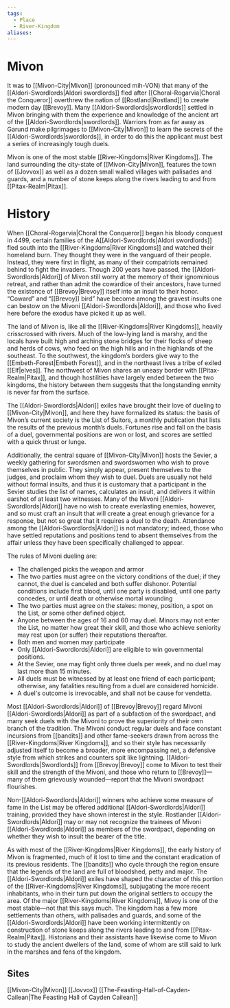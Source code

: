 ```yaml
---
tags:
  - Place
  - River-Kingdom
aliases:
---
```

# Mivon
It was to [[Mivon-City|Mivon]] (pronounced mih-VON) that many of the [[Aldori-Swordlords|Aldori swordlords]] fled after [[Choral-Rogarvia|Choral the Conqueror]] overthrew the nation of [[Rostland|Rostland]] to create modern day [[Brevoy]]. Many [[Aldori-Swordlords|swordlords]] settled in Mivon bringing with them the experience and knowledge of the ancient art of the [[Aldori-Swordlords|swordlords]]. Warriors from as far away as Garund make pilgrimages to [[Mivon-City|Mivon]] to learn the secrets of the [[Aldori-Swordlords|swordlords]], in order to do this the applicant must best a series of increasingly tough duels.

Mivon is one of the most stable [[River-Kingdoms|River Kingdoms]]. The land surrounding the city-state of [[Mivon-City|Mivon]], features the town of [[Jovvox]] as well as a dozen small walled villages with palisades and guards, and a number of stone keeps along the rivers leading to and from [[Pitax-Realm|Pitax]].

# History
When [[Choral-Rogarvia|Choral the Conqueror]] began his bloody conquest in 4499, certain families of the A[[Aldori-Swordlords|Aldori swordlords]] fled south into the [[River-Kingdoms|River Kingdoms]] and watched their homeland burn. They thought they were in the vanguard of their people. Instead, they were first in flight, as many of their compatriots remained behind to fight the invaders. Though 200 years have passed, the [[Aldori-Swordlords|Aldori]] of Mivon still worry at the memory of their ignominious retreat, and rather than admit the cowardice of their ancestors, have turned the existence of [[Brevoy|Brevoy]] itself into an insult to their honor. “Coward” and “[[Brevoy]] bird” have become among the gravest insults one can bestow on the Mivoni [[Aldori-Swordlords|Aldori]], and those who lived here before the exodus have picked it up as well.

The land of Mivon is, like all the [[River-Kingdoms|River Kingdoms]], heavily crisscrossed with rivers. Much of the low-lying land is marshy, and the locals have built high and arching stone bridges for their flocks of sheep and herds of cows, who feed on the high hills and in the highlands of the southeast. To the southwest, the kingdom’s borders give way to the [[Embeth-Forest|Embeth Forest]], and in the northeast lives a tribe of exiled [[Elf|elves]]. The northwest of Mivon shares an uneasy border with [[Pitax-Realm|Pitax]], and though hostilities have largely ended between the two kingdoms, the history between them suggests that the longstanding enmity is never far from the surface.

The [[Aldori-Swordlords|Aldori]] exiles have brought their love of dueling to [[Mivon-City|Mivon]], and here they have formalized its status: the basis of Mivon’s current society is the List of Suitors, a monthly publication that lists the results of the previous month’s duels. Fortunes rise and fall on the basis of a duel, governmental positions are won or lost, and scores are settled with a quick thrust or lunge.

Additionally, the central square of [[Mivon-City|Mivon]] hosts the Sevier, a weekly gathering for swordsmen and swordswomen who wish to prove themselves in public. They simply appear, present themselves to the judges, and proclaim whom they wish to duel. Duels are usually not held without formal insults, and thus it is customary that a participant in the Sevier studies the list of names, calculates an insult, and delivers it within earshot of at least two witnesses. Many of the Mivoni [[Aldori-Swordlords|Aldori]] have no wish to create everlasting enemies, however, and so must craft an insult that will create a great enough grievance for a response, but not so great that it requires a duel to the death. Attendance among the [[Aldori-Swordlords|Aldori]] is not mandatory; indeed, those who have settled reputations and positions tend to absent themselves from the affair unless they have been specifically challenged to appear.

The rules of Mivoni dueling are:  

* The challenged picks the weapon and armor 
* The two parties must agree on the victory conditions of the duel; if they cannot, the duel is canceled and both suffer dishonor. Potential conditions include first blood, until one party is disabled, until one party concedes, or until death or otherwise mortal wounding
* The two parties must agree on the stakes: money, position, a spot on the List, or some other defined object.
* Anyone between the ages of 16 and 60 may duel. Minors  may not enter the List, no matter how great their skill, and those who achieve seniority may rest upon (or suffer) their reputations thereafter.
* Both men and women may participate
* Only [[Aldori-Swordlords|Aldori]] are eligible to win governmental positions.
* At the Sevier, one may fight only three duels per week, and no duel may last more than 15 minutes.
* All duels must be witnessed by at least one friend of each participant; otherwise, any fatalities resulting from a duel are considered homicide.
* A duel's outcome is irrevocable, and shall not be cause for vendetta.

Most [[Aldori-Swordlords|Aldori]] of [[Brevoy|Brevoy]] regard Mivoni [[Aldori-Swordlords|Aldori]] as part of a subfaction of the swordpact, and many seek duels with the Mivoni to prove the superiority of their own branch of the tradition. The Mivoni conduct regular duels and face constant incursions from [[bandits]] and other fame-seekers drawn from across the [[River-Kingdoms|River Kingdoms]], and so their style has necessarily adjusted itself to become a broader, more encompassing net, a defensive style from which strikes and counters spit like lightning. [[Aldori-Swordlords|Swordlords]] from [[Brevoy|Brevoy]] come to Mivon to test their skill and the strength of the Mivoni, and those who return to [[Brevoy]]—many of them grievously wounded—report that the Mivoni swordpact flourishes.

Non-[[Aldori-Swordlords|Aldori]] winners who achieve some measure of fame in the List may be offered additional [[Aldori-Swordlords|Aldori]] training, provided they have shown interest in the style. Rostlander [[Aldori-Swordlords|Aldori]] may or may not recognize the trainees of Mivoni [[Aldori-Swordlords|Aldori]] as members of the swordpact, depending on whether they wish to insult the bearer of the title.

As with most of the [[River-Kingdoms|River Kingdoms]], the early history of Mivon is fragmented, much of it lost to time and the constant eradication of its previous residents. The [[bandits]] who cycle through the region ensure that the legends of the land are full of bloodshed, petty and major. The [[Aldori-Swordlords|Aldori]] exiles have shaped the character of this portion of the [[River-Kingdoms|River Kingdoms]], subjugating the more recent inhabitants, who in their turn put down the original settlers to occupy the area. Of the major [[River-Kingdoms|River Kingdoms]], Mivoy is one of the most stable—not that this says much. The kingdom has a few more settlements than others, with palisades and guards, and some of the [[Aldori-Swordlords|Aldori]] have been working intermittently on construction of stone keeps along the rivers leading to and from [[Pitax-Realm|Pitax]]. Historians and their assistants have likewise come to Mivon to study the ancient dwellers of the land, some of whom are still said to lurk in the marshes and fens of the kingdom.

## Sites
[[Mivon-City|Mivon]]
[[Jovvox]]
[[The-Feasting-Hall-of-Cayden-Cailean|The Feasting Hall of Cayden Cailean]]